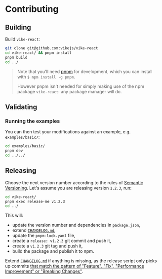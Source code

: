# Contributing

## Building

Build `vike-react`:

```bash
git clone git@github.com:vikejs/vike-react
cd vike-react/ && pnpm install
pnpm build
cd ../
```

> Note that you'll need [pnpm](https://pnpm.io/) for development, which you can install with `$ npm install -g pnpm`.
>
> However pnpm isn't needed for simply making use of the npm package `vike-react`: any package manager will do.

## Validating

### Running the examples

You can then test your modifications against an example, e.g. `examples/basic/`:

```bash
cd examples/basic/
pnpm dev
cd ../../
```

## Releasing

Choose the next version number according to the rules of
[Semantic Versioning](https://semver.org/). Let's assume you are releasing
version `1.2.3`, run:

```bash
cd vike-react/
pnpm exec release-me v1.2.3
cd ../
```

This will:

- update the version number and dependencies in `package.json`,
- extend [`CHANGELOG.md`](CHANGELOG.md),
- update the `pnpm-lock.yaml` file,
- create a `release: v1.2.3` git commit and push it,
- create a `v1.2.3` git tag and push it,
- build the package and publish it to npm.

Extend [`CHANGELOG.md`](CHANGELOG.md) if anything is missing, as the release
script only picks up commits
[that match the pattern of "Feature", "Fix", "Performance Improvement" or "Breaking Changes"](https://github.com/conventional-changelog/conventional-changelog/tree/master/packages/conventional-changelog-cli).
